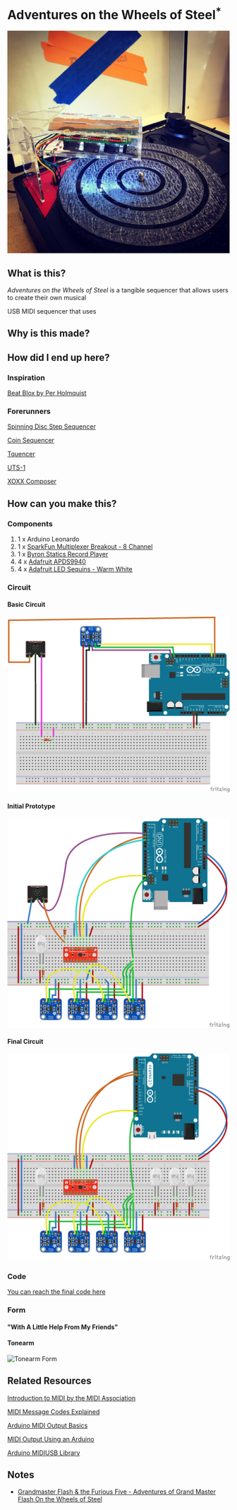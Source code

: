 # Adventures on the Wheels of Steel<sup>*</sup>

![Adventures on the Wheels of Steel](/Images/completed1.JPG)

## What is this?

*Adventures on the Wheels of Steel* is a tangible sequencer that allows users to create their own musical 

USB MIDI sequencer that uses  

## Why is this made? 

## How did I end up here?

### Inspiration

[Beat Blox by Per Holmquist](https://open.spotify.com/track/7xMzNQkDzu3JZkhURGvH7p?si=wFec3MJkSc-wyBhV8cBQGQ)

### Forerunners

[Spinning Disc Step Sequencer](https://learn.adafruit.com/spinning-disc-step-sequencer/overview)

[Coin Sequencer](http://www.varal.org/coinsequencer/)

[Tquencer](https://jensvetter.de/files/pdf/tquencer_acm.pdf)

[UTS-1](https://www.youtube.com/watch?v=3NAn9fSdh8M)

[XOXX Composer](http://xoxxcomposer.axelbluhme.se/)

## How can you make this? 

### Components

1. 1 x Arduino Leonardo
1. 1 x [SparkFun Multiplexer Breakout - 8 Channel](https://www.sparkfun.com/products/13906)
1. 1 x [Byron Statics Record Player](https://www.amazon.com/gp/product/B07J2NZLZS/ref=ppx_yo_dt_b_asin_title_o03_s00?ie=UTF8&psc=1)
1. 4 x [Adafruit APDS9940](https://www.adafruit.com/product/3595) 
1. 4 x [Adafruit LED Sequins - Warm White](https://www.adafruit.com/product/1758)

### Circuit 

#### Basic Circuit 

![Basic Circuit](/Schematics/tonearm_basic.png)

#### Initial Prototype

![Initial Prototype](/Schematics/tonearm_prototype.png)

#### Final Circuit

![Final Circuit](/Schematics/tonearm_final.png)

### Code

[You can reach the final code here](/Code/tonearm.ino)

### Form  

#### "With A Little Help From My Friends" 

#### Tonearm

![Tonearm Form](/Form/tonearm.gif)

## Related Resources

[Introduction to MIDI by the MIDI Association](https://www.midi.org/images/easyblog_articles/43/intromidi.pdf)

[MIDI Message Codes Explained](http://www.songstuff.com/recording/article/midi_message_format/)

[Arduino MIDI Output Basics](https://www.midi.org/articles-old/arduino-midi-output-basics)

[MIDI Output Using an Arduino](http://itp.nyu.edu/physcomp/labs/labs-serial-communication/lab-midi-output-using-an-arduino/)

[Arduino MIDIUSB Library](https://www.arduino.cc/en/Reference/MIDIUSB)

## Notes

* [Grandmaster Flash & the Furious Five - Adventures of Grand Master Flash On the Wheels of Steel](https://open.spotify.com/track/7xMzNQkDzu3JZkhURGvH7p?si=wFec3MJkSc-wyBhV8cBQGQ)
